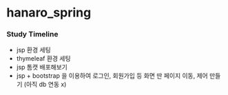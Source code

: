 # hanaro_spring

### Study Timeline
- jsp 환경 세팅
- thymeleaf 환경 세팅
- jsp 톰캣 배포해보기
- jsp + bootstrap 을 이용하여 로그인, 회원가입 등 화면 딴 페이지 이동, 제어 만들기 (아직 db 연동 x)
